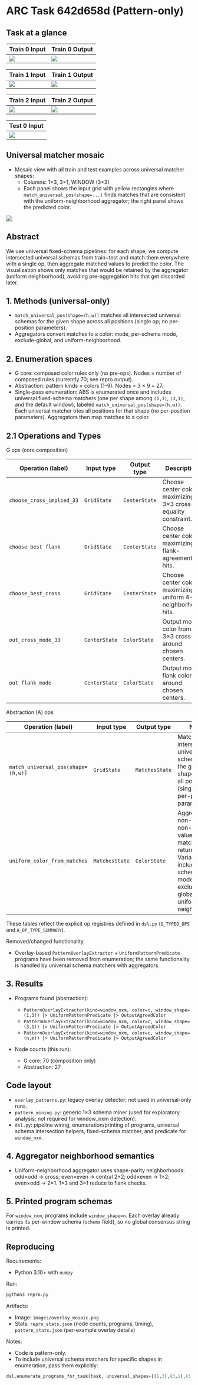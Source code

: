 # ARC Task 642d658d (Pattern-only)

## Task at a glance

| Train 0 Input | Train 0 Output |
|---|---|
| ![](images/train_0_in.png) | ![](images/train_0_out.png) |

| Train 1 Input | Train 1 Output |
|---|---|
| ![](images/train_1_in.png) | ![](images/train_1_out.png) |

| Train 2 Input | Train 2 Output |
|---|---|
| ![](images/train_2_in.png) | ![](images/train_2_out.png) |

| Test 0 Input |
|---|
| ![](images/test_0_in.png) |

## Universal matcher mosaic
- Mosaic view with all train and test examples across universal matcher shapes:
  - Columns: 1×3, 3×1, WINDOW (3×3)
  - Each panel shows the input grid with yellow rectangles where `match_universal_pos(shape=...)` finds matches that are consistent with the uniform-neighborhood aggregator; the right panel shows the predicted color.

![](images/overlay_mosaic.png)

## Abstract
We use universal fixed-schema pipelines: for each shape, we compute intersected universal schemas from train+test and match them everywhere with a single op, then aggregate matched values to predict the color. The visualization shows only matches that would be retained by the aggregator (uniform neighborhood), avoiding pre-aggregation hits that get discarded later.

## 1. Methods (universal-only)

- `match_universal_pos(shape=(h,w))` matches all intersected universal schemas for the given shape across all positions (single op; no per-position parameters).
- Aggregators convert matches to a color: mode, per-schema mode, exclude-global, and uniform-neighborhood.

## 2. Enumeration spaces

- G core: composed color rules only (no pre-ops). Nodes = number of composed rules (currently 70; see repro output).
 - Abstraction: pattern kinds × colors (1–9). Nodes = 3 × 9 = 27.
 - Single-pass enumeration: ABS is enumerated once and includes universal fixed-schema matchers (one per shape among `(1,3)`, `(3,1)`, and the default window), labeled `match_universal_pos(shape=(h,w))`. Each universal matcher tries all positions for that shape (no per-position parameters). Aggregators then map matches to a color.

## 2.1 Operations and Types

G ops (core composition)

| Operation (label) | Input type | Output type | Description |
|---|---|---|---|
| `choose_cross_implied_33` | `GridState` | `CenterState` | Choose center color maximizing 3×3 cross-equality constraint. |
| `choose_best_flank` | `GridState` | `CenterState` | Choose center color maximizing flank-agreement hits. |
| `choose_best_cross` | `GridState` | `CenterState` | Choose center color maximizing uniform 4-neighborhood hits. |
| `out_cross_mode_33` | `CenterState` | `ColorState` | Output mode color from 3×3 cross around chosen centers. |
| `out_flank_mode` | `CenterState` | `ColorState` | Output mode flank color around chosen centers. |

Abstraction (A) ops

| Operation (label) | Input type | Output type | Notes |
|---|---|---|---|
| `match_universal_pos(shape=(h,w))` | `GridState` | `MatchesState` | Matches all intersected universal schemas for the given shape across all positions (single op; no per-position parameters). |
| `uniform_color_from_matches` | `MatchesState` | `ColorState` | Aggregates non-None, non-zero values from matches and returns mode. Variants include per-schema mode, exclude-global, and uniform-neighborhood.

These tables reflect the explicit op registries defined in `dsl.py` (`G_TYPED_OPS` and `A_OP_TYPE_SUMMARY`).

Removed/changed functionality
- Overlay-based `PatternOverlayExtractor` + `UniformPatternPredicate` programs have been removed from enumeration; the same functionality is handled by universal schema matchers with aggregators.

## 3. Results

- Programs found (abstraction):
  - `PatternOverlayExtractor(kind=window_nxm, color=c, window_shape=(1,3)) |> UniformPatternPredicate |> OutputAgreedColor`
  - `PatternOverlayExtractor(kind=window_nxm, color=c, window_shape=(3,1)) |> UniformPatternPredicate |> OutputAgreedColor`
  - `PatternOverlayExtractor(kind=window_nxm, color=c, window_shape=(n,m)) |> UniformPatternPredicate |> OutputAgreedColor`

- Node counts (this run):
  - G core: 70 (composition only)
  - Abstraction: 27

## Code layout

- `overlay_patterns.py`: legacy overlay detector; not used in universal-only runs.
- `pattern_mining.py`: generic 1×3 schema miner (used for exploratory analysis; not required for window_nxm detection).
- `dsl.py`: pipeline wiring, enumeration/printing of programs, universal schema intersection helpers, fixed-schema matcher, and predicate for `window_nxm`.

## 4. Aggregator neighborhood semantics

- Uniform-neighborhood aggregator uses shape-parity neighborhoods: odd×odd → cross; even×even → central 2×2; odd×even → 1×2; even×odd → 2×1. 1×3 and 3×1 reduce to flank checks.

## 5. Printed program schemas

For `window_nxm`, programs include `window_shape=n`. Each overlay already carries its per-window schema (`schema` field), so no global consensus string is printed.

## Reproducing

Requirements:
- Python 3.10+ with `numpy`

Run:
```bash
python3 repro.py
```

Artifacts:
- Image: `images/overlay_mosaic.png`
- Stats: `repro_stats.json` (node counts, programs, timing), `pattern_stats.json` (per-example overlay details)

Notes:
- Code is pattern-only.
 - To include universal schema matchers for specific shapes in enumeration, pass them explicitly:
  ```python
  dsl.enumerate_programs_for_task(task, universal_shapes=[(1,3),(3,1),(3,3),(5,5)])
  ```
